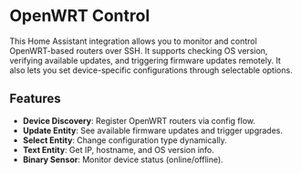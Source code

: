 # OpenWRT Control

This Home Assistant integration allows you to monitor and control OpenWRT-based routers over SSH. It supports checking OS version, verifying available updates, and triggering firmware updates remotely. It also lets you set device-specific configurations through selectable options.

## Features

- **Device Discovery**: Register OpenWRT routers via config flow.
- **Update Entity**: See available firmware updates and trigger upgrades.
- **Select Entity**: Change configuration type dynamically.
- **Text Entity**: Get IP, hostname, and OS version info.
- **Binary Sensor**: Monitor device status (online/offline).
